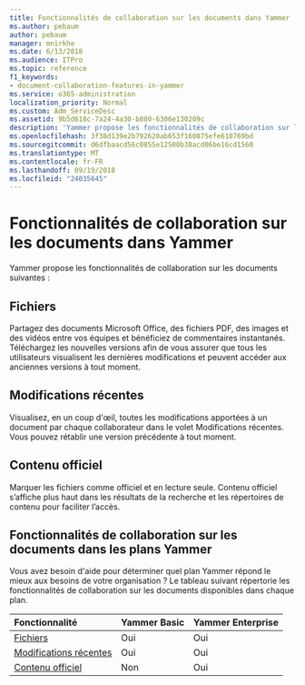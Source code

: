 ```yaml
---
title: Fonctionnalités de collaboration sur les documents dans Yammer
ms.author: pebaum
author: pebaum
manager: mnirkhe
ms.date: 6/13/2018
ms.audience: ITPro
ms.topic: reference
f1_keywords:
- document-collaboration-features-in-yammer
ms.service: o365-administration
localization_priority: Normal
ms.custom: Adm_ServiceDesc
ms.assetid: 9b5d618c-7a24-4a30-b880-6306e130209c
description: 'Yammer propose les fonctionnalités de collaboration sur les documents suivantes :'
ms.openlocfilehash: 3f38d139e2b792620ab653f160875efe610769bd
ms.sourcegitcommit: d6dfbaacd56c0855e12500b38acd06be16cd1560
ms.translationtype: MT
ms.contentlocale: fr-FR
ms.lasthandoff: 09/19/2018
ms.locfileid: "24035645"
---
```

# <a name="document-collaboration-features-in-yammer"></a>Fonctionnalités de collaboration sur les documents dans Yammer

Yammer propose les fonctionnalités de collaboration sur les documents suivantes :
  
## <a name="files"></a>Fichiers
<a name="bkmk_Files"> </a>

Partagez des documents Microsoft Office, des fichiers PDF, des images et des vidéos entre vos équipes et bénéficiez de commentaires instantanés. Téléchargez les nouvelles versions afin de vous assurer que tous les utilisateurs visualisent les dernières modifications et peuvent accéder aux anciennes versions à tout moment.
  
## <a name="recent-changes"></a>Modifications récentes
<a name="bkmk_RecentChanges"> </a>

Visualisez, en un coup d'œil, toutes les modifications apportées à un document par chaque collaborateur dans le volet Modifications récentes. Vous pouvez rétablir une version précédente à tout moment.
  
## <a name="official-content"></a>Contenu officiel
<a name="bkmk_OfficialContent"> </a>

Marquer les fichiers comme officiel et en lecture seule. Contenu officiel s’affiche plus haut dans les résultats de la recherche et les répertoires de contenu pour faciliter l’accès.
  
## <a name="document-collaboration-features-across-yammer-plans"></a>Fonctionnalités de collaboration sur les documents dans les plans Yammer
<a name="bkmk_OfficialContent"> </a>

Vous avez besoin d'aide pour déterminer quel plan Yammer répond le mieux aux besoins de votre organisation ? Le tableau suivant répertorie les fonctionnalités de collaboration sur les documents disponibles dans chaque plan.
  
|**Fonctionnalité**|**Yammer Basic**|**Yammer Enterprise**|
|:-----|:-----|:-----|
|[Fichiers](document-collaboration-features-in-yammer.md#files) <br/> |Oui  <br/> |Oui  <br/> |
|[Modifications récentes](document-collaboration-features-in-yammer.md#recent-changes) <br/> |Oui  <br/> |Oui  <br/> |
|[Contenu officiel](document-collaboration-features-in-yammer.md#official-content) <br/> |Non  <br/> |Oui  <br/> |
   

